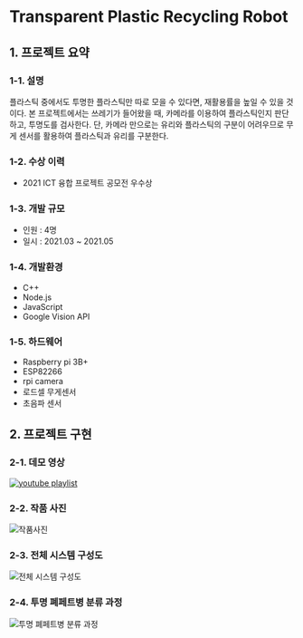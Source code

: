 # Transparent Plastic Recycling Robot
## 1. 프로젝트 요약
### 1-1. 설명
플라스틱 중에서도 투명한 플라스틱만 따로 모을 수 있다면, 재활용률을 높일 수 있을 것이다.
본 프로젝트에서는 쓰레기가 들어왔을 때, 카메라를 이용하여 플라스틱인지 판단하고, 투명도를 검사한다. 단, 카메라 만으로는 유리와 플라스틱의 구분이 어려우므로 무게 센서를 활용하여 플라스틱과 유리를 구분한다.
### 1-2. 수상 이력
- 2021 ICT 융합 프로젝트 공모전 우수상
### 1-3. 개발 규모
- 인원 : 4명
- 일시 : 2021.03 ~ 2021.05
### 1-4. 개발환경
- C++
- Node.js
- JavaScript
- Google Vision API
### 1-5. 하드웨어
- Raspberry pi 3B+
- ESP82266
- rpi camera
- 로드셀 무게센서
- 초음파 센서

## 2. 프로젝트 구현
### 2-1. 데모 영상
[![youtube playlist](http://img.youtube.com/vi/KMXNRqNWe4/0.jpg)](https://www.youtube.com/playlist?list=PLx5EbqT-6Y08yqIOMzT9wz_smV_qlpFhX)
### 2-2. 작품 사진
![작품사진](https://github.com/Ohsechan/transparent_plastic_recycling_robot/assets/77317210/6466b145-7edc-47ed-a163-287bc5f5a7bc)
### 2-3. 전체 시스템 구성도
![전체 시스템 구성도](https://github.com/Ohsechan/transparent_plastic_recycling_robot/assets/77317210/8babe390-7c01-474f-a8a6-e3e8e5c8c39e)
### 2-4. 투명 폐페트병 분류 과정
![투명 폐페트병 분류 과정](https://github.com/Ohsechan/transparent_plastic_recycling_robot/assets/77317210/5e523647-1e76-46d4-9de9-6770a91d1d3e)

